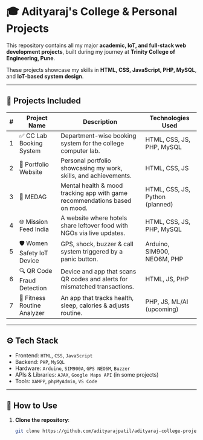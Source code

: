 # 🎓 Adityaraj's College & Personal Projects

This repository contains all my major **academic, IoT, and full-stack web development projects**, built during my journey at **Trinity College of Engineering, Pune**.

These projects showcase my skills in **HTML, CSS, JavaScript, PHP, MySQL**, and **IoT-based system design**.

--- 
    
## 📁 Projects Included

| # | Project Name                  | Description                                                                 | Technologies Used                 |
|---|-------------------------------|-----------------------------------------------------------------------------|-----------------------------------|
| 1 | ✅ CC Lab Booking System      | Department-wise booking system for the college computer lab.               | HTML, CSS, JS, PHP, MySQL         |
| 2 | 💼 Portfolio Website          | Personal portfolio showcasing my work, skills, and achievements.           | HTML, CSS, JS                     |
| 3 | 🧠 MEDAG                      | Mental health & mood tracking app with game recommendations based on mood.| HTML, CSS, JS, Python (planned)   |
| 4 | 🌐 Mission Feed India         | A website where hotels share leftover food with NGOs via live updates.     | HTML, CSS, JS, PHP, MySQL         |
| 5 | 🛡️ Women Safety IoT Device    | GPS, shock, buzzer & call system triggered by a panic button.              | Arduino, SIM900, NEO6M, PHP       |
| 6 | 🔍 QR Code Fraud Detection    | Device and app that scans QR codes and alerts for mismatched transactions. | HTML, JS, PHP                     |
| 7 | 💪 Fitness Routine Analyzer   | An app that tracks health, sleep, calories & adjusts routine.              | PHP, JS, ML/AI (upcoming)         |

---

## ⚙️ Tech Stack

- Frontend: `HTML`, `CSS`, `JavaScript`
- Backend: `PHP`, `MySQL`
- Hardware: `Arduino`, `SIM900A`, `GPS NEO6M`, `Buzzer`
- APIs & Libraries: `AJAX`, `Google Maps API` (in some projects)
- Tools: `XAMPP`, `phpMyAdmin`, `VS Code`

---

## 🔧 How to Use

1. **Clone the repository**:
   ```bash
   git clone https://github.com/adityarajpatil/adityaraj-college-projects.git
